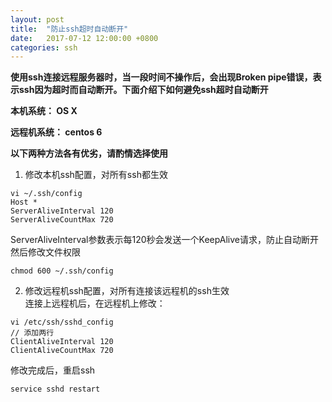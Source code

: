 ```yaml
---
layout: post
title:  "防止ssh超时自动断开"
date:   2017-07-12 12:00:00 +0800
categories: ssh
---
```


**使用ssh连接远程服务器时，当一段时间不操作后，会出现Broken pipe错误，表示ssh因为超时而自动断开。下面介绍下如何避免ssh超时自动断开**

**本机系统： OS X**

**远程机系统： centos 6**

**以下两种方法各有优劣，请酌情选择使用**

1. 修改本机ssh配置，对所有ssh都生效
  ```
  vi ~/.ssh/config
  Host *
  ServerAliveInterval 120
  ServerAliveCountMax 720
  ```
  ServerAliveInterval参数表示每120秒会发送一个KeepAlive请求，防止自动断开  
  然后修改文件权限
  ```
  chmod 600 ~/.ssh/config
  ```
2. 修改远程机ssh配置，对所有连接该远程机的ssh生效  
  连接上远程机后，在远程机上修改：
  ```
  vi /etc/ssh/sshd_config
  // 添加两行
  ClientAliveInterval 120
  ClientAliveCountMax 720
  ```
  修改完成后，重启ssh
  ```
  service sshd restart
  ```
